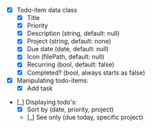 - [x] Todo-item data class
    - [x] Title
    - [x] Priority
    - [x] Description (string, default: null)
    - [x] Project (string, default: none)
    - [x] Due date (date, default: null)
    - [x] Icon (filePath, default: null)
    - [x] Recurring (bool, default: false)
    - [x] Completed? (bool, always starts as false)

- [x] Manipulating todo-items:
    - [x] Add task

- [_] Displaying todo's:
    - [x] Sort by (date, priority, project)
    - [_] See only (due today, specific project)